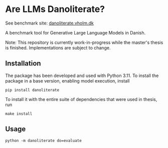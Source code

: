 # Are LLMs Danoliterate?

See benchmark site: [danoliterate.vholm.dk](https://danoliterate.vholm.dk/)

A benchmark tool for Generative Large Language Models in Danish.

Note: This repository is currently work-in-progress while the master's thesis is finished.
Implementations are subject to change.

## Installation

The package has been developed and used with Python 3.11.
To install the package in a base version, enabling model execution, install
```
pip install danoliterate
```

To install it with the entire suite of dependencies that were used in thesis, run 
```
make install
```

## Usage

```
python -m danoliterate do=evaluate
```
